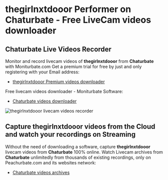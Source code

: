# thegirlnxtdooor Performer on Chaturbate - Free LiveCam videos downloader

## Chaturbate Live Videos Recorder

Monitor and record livecam videos of **thegirlnxtdooor** from **Chaturbate** with Moniturbate.com
Get a premium trial for free by just and only registering with your Email address:
* [thegirlnxtdooor Premium videos downloader](https://moniturbate.com/request-demo-licence-key.html)

Free livecam videos downloader - Moniturbate Software:
* [Chaturbate videos downloader](https://moniturbate.com/moniturbate-download-software.html)

![thegirlnxtdooor livecam videos recorder](https://peachurnet.com/templates/moniturbate-software.png)


## Capture thegirlnxtdooor videos from the Cloud and watch your recordings on Streaming

Without the need of downloading a software, capture **thegirlnxtdooor** livecam videos from **Chaturbate** 100% online.
Watch Livecam archives from **Chaturbate** unlimitedly from thousands of existing recordings, only on Peachurbate.com and its websites network:
* [Chaturbate videos archives](https://peachurnet.com/)